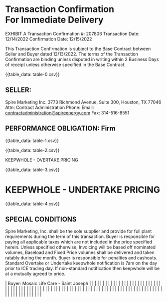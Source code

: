 # Transaction Confirmation <br> For Immediate Delivery 

EXHIBIT A
Transaction Confirmation \#: 207806
Transaction Date: 12/14/2022
Confirmation Date: 12/15/2022

This Transaction Confirmation is subject to the Base Contract between Seller and Buyer dated 12/13/2022. The terms of the Transaction Confirmation are binding unless disputed in writing within 2 Business Days of receipt unless otherwise specified in the Base Contract.

{{table_data: table-0.csv}}

## SELLER:

Spire Marketing Inc.
3773 Richmond Avenue, Suite 300, Houston, TX 77046
Attn: Contract Administration
Phone:
Email: contractadministration@spireenergy.com
Fax: 314-516-8551

## PERFORMANCE OBLIGATION: Firm

{{table_data: table-1.csv}}

{{table_data: table-2.csv}}

KEEPWHOLE - OVERTAKE PRICING

{{table_data: table-3.csv}}

# KEEPWHOLE - UNDERTAKE PRICING 

{{table_data: table-4.csv}}

## SPECIAL CONDITIONS

Spire Marketing, Inc. shall be the sole supplier and provide for full plant requirements during the term of this transaction. Buyer is responsible for paying all applicable taxes which are not included in the price specified herein. Unless specified otherwise, Invoicing will be based off nominated volumes, Baseload and Fixed Price volumes shall be delivered and taken ratably during the month. Buyer is responsible for penalties and cashouts. Standard Overtake or Undertake keepwhole notification is 7am on the day prior to ICE trading day. If non-standard notification then keepwhole will be at a mutually agreed to price.

| Buyer: Mosaic Life Care - Saint Joseph |  |  |  |  |  |  |  |  |  |  |  |  |  |  |  |  |  |  |  |  |  |  |  |  |  |  |  |  |  |  |  |  |  |  |  |  |  |  |  |  |  |  |  |  |  |  |  |  |  |  |  |  |  |  |  |  |  |  |  |  |  |  |  |  |  |  |  |  |  |  |  |  |  |  |  |  |  |  |  |  |  |  |  |  |  |  |  |  |  |  |  |  |  |  |  |  |  |  |  | 
